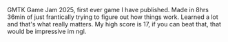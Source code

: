 GMTK Game Jam 2025, first ever game I have published. Made in 8hrs 36min of just frantically trying to figure out how things work. Learned a lot and that's what really matters. My high score is 17, if you can beat that, that would be impressive im ngl.
